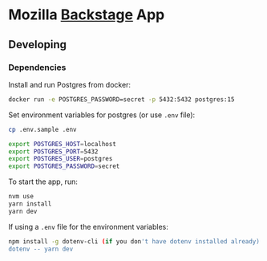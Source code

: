 # Mozilla [Backstage](https://backstage.io) App

## Developing

### Dependencies

Install and run Postgres from docker:

```sh
docker run -e POSTGRES_PASSWORD=secret -p 5432:5432 postgres:15
```

Set environment variables for postgres (or use `.env` file):

```sh
cp .env.sample .env

export POSTGRES_HOST=localhost
export POSTGRES_PORT=5432
export POSTGRES_USER=postgres
export POSTGRES_PASSWORD=secret
```

To start the app, run:

```sh
nvm use
yarn install
yarn dev
```

If using a `.env` file for the environment variables:

```sh
npm install -g dotenv-cli (if you don't have dotenv installed already)
dotenv -- yarn dev
```

